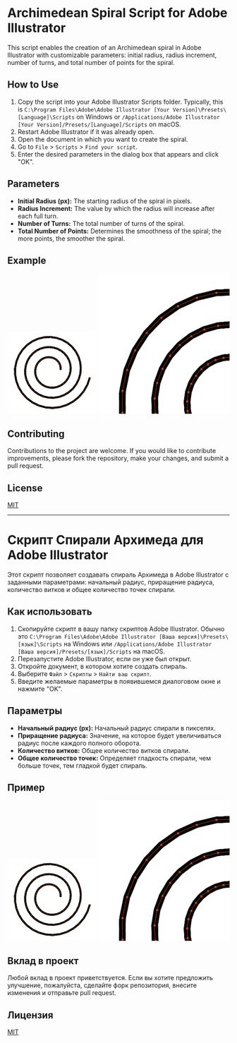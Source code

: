 # Archimedean Spiral Script for Adobe Illustrator

This script enables the creation of an Archimedean spiral in Adobe Illustrator with customizable parameters: initial radius, radius increment, number of turns, and total number of points for the spiral.

## How to Use

1. Copy the script into your Adobe Illustrator Scripts folder. Typically, this is `C:\Program Files\Adobe\Adobe Illustrator [Your Version]\Presets\[Language]\Scripts` on Windows or `/Applications/Adobe Illustrator [Your Version]/Presets/[Language]/Scripts` on macOS.
2. Restart Adobe Illustrator if it was already open.
3. Open the document in which you want to create the spiral.
4. Go to `File` > `Scripts` > `Find your script`.
5. Enter the desired parameters in the dialog box that appears and click "OK".

## Parameters

- **Initial Radius (px):** The starting radius of the spiral in pixels.
- **Radius Increment:** The value by which the radius will increase after each full turn.
- **Number of Turns:** The total number of turns of the spiral.
- **Total Number of Points:** Determines the smoothness of the spiral; the more points, the smoother the spiral.

## Example

![Example of Archimedean Spiral](https://github.com/alexice92/adobe-illustrator-spiral/raw/master/images/example-spiral-archimedes2.png)
![Example of Archimedean Spiral](https://github.com/alexice92/adobe-illustrator-spiral/raw/master/images/example-spiral-archimedes3.png)

## Contributing

Contributions to the project are welcome. If you would like to contribute improvements, please fork the repository, make your changes, and submit a pull request.

## License

[MIT](https://github.com/alexice92/adobe-illustrator-spiral/raw/master/LICENSE)



-------------------------------------------------------------------------------------------------------------------------------------------------------------------------------



# Скрипт Спирали Архимеда для Adobe Illustrator

Этот скрипт позволяет создавать спираль Архимеда в Adobe Illustrator с заданными параметрами: начальный радиус, приращение радиуса, количество витков и общее количество точек спирали.

## Как использовать

1. Скопируйте скрипт в вашу папку скриптов Adobe Illustrator. Обычно это `C:\Program Files\Adobe\Adobe Illustrator [Ваша версия]\Presets\[язык]\Scripts` на Windows или `/Applications/Adobe Illustrator [Ваша версия]/Presets/[язык]/Scripts` на macOS.
2. Перезапустите Adobe Illustrator, если он уже был открыт.
3. Откройте документ, в котором хотите создать спираль.
4. Выберите `Файл` > `Скрипты` > `Найти ваш скрипт`.
5. Введите желаемые параметры в появившемся диалоговом окне и нажмите "OK".

## Параметры

- **Начальный радиус (px):** Начальный радиус спирали в пикселях.
- **Приращение радиуса:** Значение, на которое будет увеличиваться радиус после каждого полного оборота.
- **Количество витков:** Общее количество витков спирали.
- **Общее количество точек:** Определяет гладкость спирали, чем больше точек, тем гладкой будет спираль.

## Пример

![Пример спирали Архимеда](https://github.com/alexice92/adobe-illustrator-spiral/raw/master/images/example-spiral-archimedes2.png)
![Пример спирали Архимеда](https://github.com/alexice92/adobe-illustrator-spiral/raw/master/images/example-spiral-archimedes3.png)

## Вклад в проект

Любой вклад в проект приветствуется. Если вы хотите предложить улучшение, пожалуйста, сделайте форк репозитория, внесите изменения и отправьте pull request.

## Лицензия

[MIT](https://github.com/alexice92/adobe-illustrator-spiral/raw/master/LICENSE)
